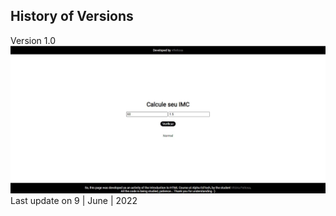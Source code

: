 History of Versions
---
Version 1.0
![](https://github.com/vtfeitosa/imc/blob/master/assets/versions/imc_v1.0.jpg?raw=true)
Last update on 9 | June | 2022
